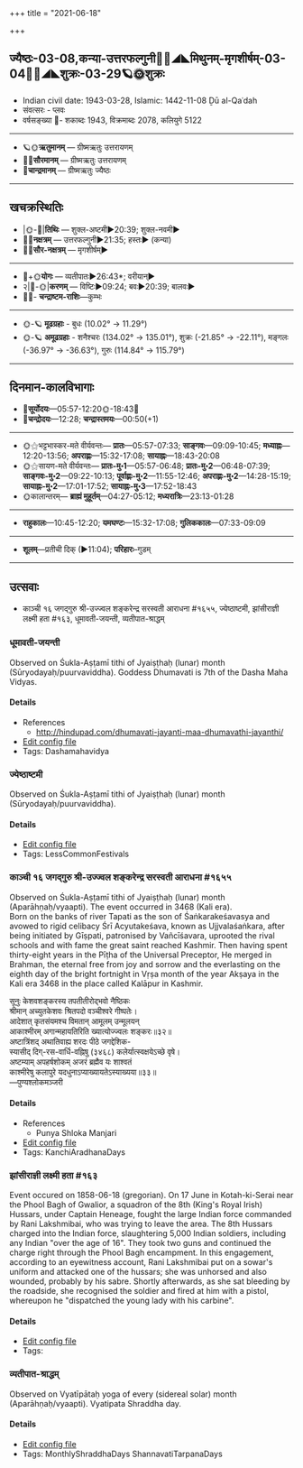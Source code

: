 +++
title = "2021-06-18"

+++
## ज्यैष्ठः-03-08,कन्या-उत्तरफल्गुनी🌛🌌◢◣मिथुनम्-मृगशीर्षम्-03-04🌌🌞◢◣शुक्रः-03-29🪐🌞शुक्रः
- Indian civil date: 1943-03-28, Islamic: 1442-11-08 Ḏū al-Qaʿdah
- संवत्सरः - प्लवः
- वर्षसङ्ख्या 🌛- शकाब्दः 1943, विक्रमाब्दः 2078, कलियुगे 5122
___________________
- 🪐🌞**ऋतुमानम्** — ग्रीष्मऋतुः उत्तरायणम्
- 🌌🌞**सौरमानम्** — ग्रीष्मऋतुः उत्तरायणम्
- 🌛**चान्द्रमानम्** — ग्रीष्मऋतुः ज्यैष्ठः
___________________


## खचक्रस्थितिः
- |🌞-🌛|**तिथिः** — शुक्ल-अष्टमी►20:39; शुक्ल-नवमी►  
- 🌌🌛**नक्षत्रम्** — उत्तरफल्गुनी►21:35; हस्तः► (कन्या)  
- 🌌🌞**सौर-नक्षत्रम्** — मृगशीर्षम्►  
___________________
- 🌛+🌞**योगः** — व्यतीपातः►26:43*; वरीयान्►  
- २|🌛-🌞|**करणम्** — विष्टिः►09:24; बवः►20:39; बालवः►  
- 🌌🌛- **चन्द्राष्टम-राशिः**—कुम्भः  
___________________
- 🌞-🪐 **मूढग्रहाः** - बुधः (10.02° → 11.29°)
- 🌞-🪐 **अमूढग्रहाः** - शनैश्चरः (134.02° → 135.01°), शुक्रः (-21.85° → -22.11°), मङ्गलः (-36.97° → -36.63°), गुरुः (114.84° → 115.79°)
___________________


## दिनमान-कालविभागाः
- 🌅**सूर्योदयः**—05:57-12:20🌞️-18:43🌇  
- 🌛**चन्द्रोदयः**—12:28; **चन्द्रास्तमयः**—00:50(+1)  
___________________
- 🌞⚝भट्टभास्कर-मते वीर्यवन्तः— **प्रातः**—05:57-07:33; **साङ्गवः**—09:09-10:45; **मध्याह्नः**—12:20-13:56; **अपराह्णः**—15:32-17:08; **सायाह्नः**—18:43-20:08  
- 🌞⚝सायण-मते वीर्यवन्तः— **प्रातः-मु॰1**—05:57-06:48; **प्रातः-मु॰2**—06:48-07:39; **साङ्गवः-मु॰2**—09:22-10:13; **पूर्वाह्णः-मु॰2**—11:55-12:46; **अपराह्णः-मु॰2**—14:28-15:19; **सायाह्नः-मु॰2**—17:01-17:52; **सायाह्नः-मु॰3**—17:52-18:43  
- 🌞कालान्तरम्— **ब्राह्मं मुहूर्तम्**—04:27-05:12; **मध्यरात्रिः**—23:13-01:28  
___________________
- **राहुकालः**—10:45-12:20; **यमघण्टः**—15:32-17:08; **गुलिककालः**—07:33-09:09  
___________________
- **शूलम्**—प्रतीची दिक् (►11:04); **परिहारः**–गुडम्  
___________________

## उत्सवाः
- काञ्ची १६ जगद्गुरु श्री-उज्ज्वल शङ्करेन्द्र सरस्वती आराधना #१६५५, ज्येष्ठाष्टमी, झांसीराज्ञी लक्ष्मी हता #१६३, धूमावती-जयन्ती, व्यतीपात-श्राद्धम्
### धूमावती-जयन्ती

Observed on Śukla-Aṣṭamī tithi of Jyaiṣṭhaḥ (lunar) month (Sūryodayaḥ/puurvaviddha). Goddess Dhumavati is 7th of the Dasha Maha Vidyas.

#### Details
- References
  - http://hindupad.com/dhumavati-jayanti-maa-dhumavathi-jayanthi/
- [Edit config file](https://github.com/jyotisham/adyatithi/blob/master/devatA/shakti/lunar_month/tithi/03/08/dhUmAvatI~jayantI.toml)
- Tags: Dashamahavidya


### ज्येष्ठाष्टमी

Observed on Śukla-Aṣṭamī tithi of Jyaiṣṭhaḥ (lunar) month (Sūryodayaḥ/puurvaviddha). 

#### Details
- [Edit config file](https://github.com/jyotisham/adyatithi/blob/master/general/lunar_month/tithi/03/08/jyESThASTamI.toml)
- Tags: LessCommonFestivals


### काञ्ची १६ जगद्गुरु श्री-उज्ज्वल शङ्करेन्द्र सरस्वती आराधना #१६५५

Observed on Śukla-Aṣṭamī tithi of Jyaiṣṭhaḥ (lunar) month (Aparāhṇaḥ/vyaapti). The event occurred in 3468 (Kali era).  
Born on the banks of river Tapati as the son of Śaṅkarakeśavasya and avowed to rigid celibacy Śrī Acyutakeśava, known as Ujjvalaśaṅkara, after being initiated by Gīṣpati, patronised by Vañcīśavara, uprooted the rival schools and with fame the great saint reached Kashmir. Then having spent thirty-eight years in the Pīṭha of the Universal Preceptor, He merged in Brahman, the eternal free from joy and sorrow and the everlasting on the eighth day of the bright fortnight in Vṛṣa month of the year Akṣaya in the Kali era 3468 in the place called Kalāpur in Kashmir.

सूनुः केशवशङ्करस्य तपतीतीरोद्भवो नैष्ठिकः  
श्रीमान् अच्युतकेशवः श्रितपदो वञ्चीश्वरे गीष्पतेः।  
आदेशात् कृतसंयमश्च विमतान् आमूलम् उन्मूलयन्  
आकाश्मीरम् अगान्महायतिरिति ख्यात्योज्ज्वलः शङ्करः॥३२॥  
अष्टात्रिंशद् अथातिवाह्य शरदः पीठे जगद्देशिक-  
स्यासीद् दिग्-रस-वार्धि-वह्निषु (३४६८) कलेर्यात्स्वक्षयेऽच्छे वृषे।  
अष्टम्याम् अपहर्षशोकम् अजरं ब्रह्मैव यः शाश्वतं  
काश्मीरेषु कलापुरे यदधुनाऽप्याख्यायतेऽस्याख्यया॥३३॥  
—पुण्यश्लोकमञ्जरी



#### Details
- References
  - Punya Shloka Manjari
- [Edit config file](https://github.com/jyotisham/adyatithi/blob/master/mahApuruSha/kAnchI-maTha/lunar_month/tithi/03/08/kAJcI_16_jagadguru_zrI~ujjvala_zaGkarEndra_sarasvatI_ArAdhanA.toml)
- Tags: KanchiAradhanaDays


### झांसीराज्ञी लक्ष्मी हता #१६३

Event occured on 1858-06-18 (gregorian). On 17 June in Kotah-ki-Serai near the Phool Bagh of Gwalior, a squadron of the 8th (King's Royal Irish) Hussars, under Captain Heneage, fought the large Indian force commanded by Rani Lakshmibai, who was trying to leave the area. The 8th Hussars charged into the Indian force, slaughtering 5,000 Indian soldiers, including any Indian "over the age of 16". They took two guns and continued the charge right through the Phool Bagh encampment. In this engagement, according to an eyewitness account, Rani Lakshmibai put on a sowar's uniform and attacked one of the hussars; she was unhorsed and also wounded, probably by his sabre. Shortly afterwards, as she sat bleeding by the roadside, she recognised the soldier and fired at him with a pistol, whereupon he "dispatched the young lady with his carbine".

#### Details
- [Edit config file](https://github.com/jyotisham/adyatithi/blob/master/mahApuruSha/xatra-later/gregorian/day/06/18/laxmI-rAjJNI_hatA.toml)
- Tags: 


### व्यतीपात-श्राद्धम्

Observed on Vyatīpātaḥ yoga of every (sidereal solar) month (Aparāhṇaḥ/vyaapti). Vyatipata Shraddha day.

#### Details
- [Edit config file](https://github.com/jyotisham/adyatithi/blob/master/devatA/pitR/sidereal_solar_month/yoga/00/17/vyatIpAta-zrAddham.toml)
- Tags: MonthlyShraddhaDays ShannavatiTarpanaDays


